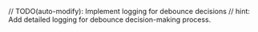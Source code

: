 // TODO(auto-modify): Implement logging for debounce decisions
// hint: Add detailed logging for debounce decision-making process.
